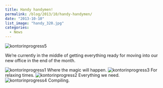 ```yaml
---
title: Handy handymen!
permalink: /blog/2013/10/handy-handymen/
date: "2013-10-10"
list_image: "handy_320.jpg"
categories:
  - News
---
```

<img src="/img/blog/posts/2013/10/kontorinprogress5.jpg" alt="kontorinprogress5" />

We&#8217;re currently in the middle of getting everything ready for moving into our new office in the end of the month.
<!--more-->

<img src="/img/blog/posts/2013/10/kontorinprogress1.jpg" alt="kontorinprogress1" />
Where the magic will happen.

<img src="/img/blog/posts/2013/10/kontorinprogress3.jpg" alt="kontorinprogress3" />
For relaxing times.

<img src="/img/blog/posts/2013/10/kontorinprogress2.jpg" alt="kontorinprogress2" />
Everything we need.

<img src="/img/blog/posts/2013/10/kontorinprogress4.jpg" alt="kontorinprogress4" />
Compiling.

